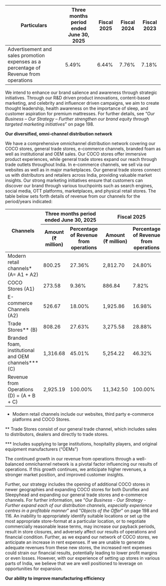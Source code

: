 <table><thead><tr><th>Particulars</th><th>Three months period ended June 30, 2025</th><th>Fiscal 2025</th><th>Fiscal 2024</th><th>Fiscal 2023</th></tr></thead><tbody><tr><td>Advertisement and sales promotion expenses as a percentage of Revenue from operations</td><td>5.49%</td><td>6.44%</td><td>7.76%</td><td>7.18%</td></tr></tbody></table>

We intend to enhance our brand salience and awareness through strategic initiatives. Through our R&D driven product innovations, content-based marketing, and celebrity and influencer driven campaigns, we aim to create thought leadership, health awareness on the importance of sleep, and customer aspiration for premium mattresses. For further details, see “*Our Business – Our Strategy – Further strengthen our brand equity through targeted marketing initiatives*” on page 198.

**Our diversified, omni-channel distribution network**

We have a comprehensive omnichannel distribution network covering our COCO stores, general trade stores, e-commerce channels, branded foam as well as institutional and OEM sales. Our COCO stores offer immersive product experiences, while general trade stores expand our reach through trade outlets throughout India. In e-commerce channels, we sell via our websites as well as in major marketplaces. Our general trade stores connect us with distributors and retailers across India, providing valuable market insights. Our strong marketing initiatives ensure that customers can discover our brand through various touchpoints such as search engines, social media, OTT platforms, marketplaces, and physical retail stores. The table below sets forth details of revenue from our channels for the period/years indicated:

<table><thead><tr><th rowspan="2">Channels</th><th colspan="2">Three months period ended June 30, 2025</th><th colspan="2">Fiscal 2025</th><th colspan="2">Fiscal 2024</th><th colspan="2">Fiscal 2023</th></tr><tr><th>Amount (₹ million)</th><th>Percentage of Revenue from operations</th><th>Amount (₹ million)</th><th>Percentage of Revenue from operations</th><th>Amount (₹ million)</th><th>Percentage of Revenue from operations</th><th>Amount (₹ million)</th><th>Percentage of Revenue from operations</th></tr></thead><tbody><tr><td>Modern retail channels* (A= A1 + A2)</td><td>800.25</td><td>27.36%</td><td>2,812.70</td><td>24.80%</td><td>3,267.18</td><td>29.83%</td><td>2,988.90</td><td>28.26%</td></tr><tr><td>COCO Stores (A1)</td><td>273.58</td><td>9.36%</td><td>886.84</td><td>7.82%</td><td>727.56</td><td>6.64%</td><td>576.96</td><td>5.45%</td></tr><tr><td>E-commerce Channels (A2)</td><td>526.67</td><td>18.00%</td><td>1,925.86</td><td>16.98%</td><td>2,539.62</td><td>23.19%</td><td>2,411.94</td><td>22.81%</td></tr><tr><td>Trade Stores** (B)</td><td>808.26</td><td>27.63%</td><td>3,275.58</td><td>28.88%</td><td>3,095.70</td><td>28.26%</td><td>3,401.45</td><td>32.17%</td></tr><tr><td>Branded foam, institutional and OEM channels*** (C)</td><td>1,316.68</td><td>45.01%</td><td>5,254.22</td><td>46.32%</td><td>4,590.08</td><td>41.91%</td><td>4,184.52</td><td>39.57%</td></tr><tr><td>Revenue from Operations (D) = (A + B + C)</td><td>2,925.19</td><td>100.00%</td><td>11,342.50</td><td>100.00%</td><td>10,952.96</td><td>100.00%</td><td>10,574.87</td><td>100.00%</td></tr></tbody></table>

* Modern retail channels include our websites, third party e-commerce platforms and COCO Stores.

** Trade Stores consist of our general trade channel, which includes sales to distributors, dealers and directly to trade stores.

*** Includes supplying to large institutions, hospitality players, and original equipment manufacturers (“OEMs”)

The continued growth in our revenue from operations through a well-balanced omnichannel network is a pivotal factor influencing our results of operations. If this growth continues, we anticipate higher revenues, a stronger market position, and improved customer insights.

Further, our strategy includes the opening of additional COCO stores in newer geographies and expanding COCO stores for both Duroflex and Sleepyhead and expanding our general trade stores and e-commerce channels. For further information, see “*Our Business - Our Strategy - Further expand each of our distribution channels, especially experience centres in a profitable manner*” and “*Objects of the Offer*” on page 198 and 116. An inability to appropriately identify suitable locations or set up the most appropriate store-format at a particular location, or to negotiate commercially reasonable lease terms, may increase our payback periods, result in store closures, and adversely affect our results of operations and financial condition. Further, as we expand our network of COCO stores, we anticipate an increase in rent expenses. If we are unable to generate adequate revenues from these new stores, the increased rent expenses could strain our financial results, potentially leading to lower profit margins or even losses. However, with our experience of setting up stores in various parts of India, we believe that we are well positioned to leverage on opportunities for expansion.

**Our ability to improve manufacturing efficiency**